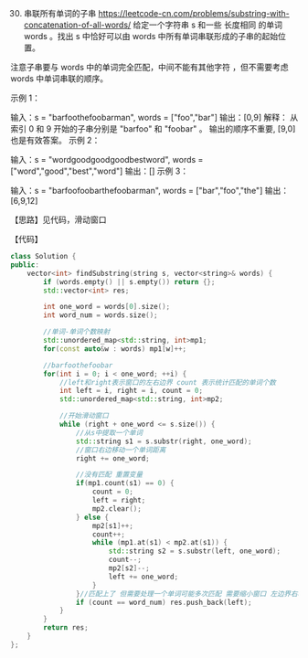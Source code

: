 30. 串联所有单词的子串 https://leetcode-cn.com/problems/substring-with-concatenation-of-all-words/
给定一个字符串 s 和一些 长度相同 的单词 words 。找出 s 中恰好可以由 words 中所有单词串联形成的子串的起始位置。

注意子串要与 words 中的单词完全匹配，中间不能有其他字符 ，但不需要考虑 words 中单词串联的顺序。

 

示例 1：

输入：s = "barfoothefoobarman", words = ["foo","bar"]
输出：[0,9]
解释：
从索引 0 和 9 开始的子串分别是 "barfoo" 和 "foobar" 。
输出的顺序不重要, [9,0] 也是有效答案。
示例 2：

输入：s = "wordgoodgoodgoodbestword", words = ["word","good","best","word"]
输出：[]
示例 3：

输入：s = "barfoofoobarthefoobarman", words = ["bar","foo","the"]
输出：[6,9,12]

【思路】见代码，滑动窗口

【代码】

```c++
class Solution {
public:
    vector<int> findSubstring(string s, vector<string>& words) {
        if (words.empty() || s.empty()) return {};
        std::vector<int> res;

        int one_word = words[0].size();
        int word_num = words.size();

        //单词-单词个数映射
        std::unordered_map<std::string, int>mp1;
        for(const auto&w : words) mp1[w]++;

        //barfoothefoobar
        for(int i = 0; i < one_word; ++i) {
            //left和right表示窗口的左右边界 count 表示统计匹配的单词个数
            int left = i, right = i, count = 0;
            std::unordered_map<std::string, int>mp2;

            //开始滑动窗口
            while (right + one_word <= s.size()) {
                //从s中提取一个单词
                std::string s1 = s.substr(right, one_word);
                //窗口右边移动一个单词距离
                right += one_word;

                //没有匹配 重置变量
                if(mp1.count(s1) == 0) {
                    count = 0;
                    left = right;
                    mp2.clear();
                } else {
                    mp2[s1]++;
                    count++;
                    while (mp1.at(s1) < mp2.at(s1)) {
                        std::string s2 = s.substr(left, one_word);
                        count--;
                        mp2[s2]--;
                        left += one_word;
                    }
                }//匹配上了 但需要处理一个单词可能多次匹配 需要缩小窗口 左边界右移
                if (count == word_num) res.push_back(left);
            }
        }
        return res;
    }
};

```
